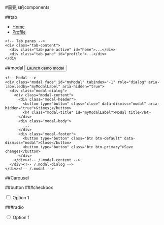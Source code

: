 #需要js的components

##tab
	<!-- Nav tabs -->
	<ul class="nav nav-tabs">
	  <li><a href="#home" data-toggle="tab">Home</a></li>
	  <li><a href="#profile" data-toggle="tab">Profile</a></li>
	</ul>
	
	<!-- Tab panes -->
	<div class="tab-content">
	  <div class="tab-pane active" id="home">...</div>
	  <div class="tab-pane" id="profile">...</div>
	</div

##modal
	<!-- Button trigger modal -->
	<button class="btn btn-primary btn-lg" data-toggle="modal" data-target="#myModal">
	  Launch demo modal
	</button>
	
	<!-- Modal -->
	<div class="modal fade" id="myModal" tabindex="-1" role="dialog" aria-labelledby="myModalLabel" aria-hidden="true">
	  <div class="modal-dialog">
	    <div class="modal-content">
	      <div class="modal-header">
	        <button type="button" class="close" data-dismiss="modal" aria-hidden="true">&times;</button>
	        <h4 class="modal-title" id="myModalLabel">Modal title</h4>
	      </div>
	      <div class="modal-body">
	        ...
	      </div>
	      <div class="modal-footer">
	        <button type="button" class="btn btn-default" data-dismiss="modal">Close</button>
	        <button type="button" class="btn btn-primary">Save changes</button>
	      </div>
	    </div><!-- /.modal-content -->
	  </div><!-- /.modal-dialog -->
	</div><!-- /.modal -->

##Carousel

##button
###checkbox
	<div class="btn-group" data-toggle="buttons">
	  <label class="btn btn-primary">
	    <input type="checkbox"> Option 1
	  </label>
	</div>

###radio
	<div class="btn-group" data-toggle="buttons">
	  <label class="btn btn-primary">
	    <input type="radio" name="options" id="option1"> Option 1
	  </label>
	</div>